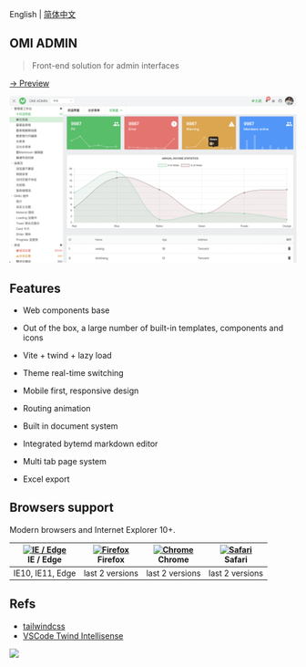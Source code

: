 English | [简体中文](./README.CN.md) 

## OMI ADMIN

>  Front-end solution for admin interfaces

[→ Preview](https://tencent.github.io/omi/packages/admin/dist/index.html)

![](../../assets/admin.png)

## Features 

* Web components base
* Out of the box, a large number of built-in templates, components and icons
* Vite + twind + lazy load
* Theme real-time switching
* Mobile first, responsive design
* Routing animation
* Built in document system
* Integrated bytemd markdown editor

* Multi tab page system
* Excel export

## Browsers support

Modern browsers and Internet Explorer 10+.

| [<img src="https://raw.githubusercontent.com/alrra/browser-logos/master/src/edge/edge_48x48.png" alt="IE / Edge" width="24px" height="24px" />](https://godban.github.io/browsers-support-badges/)</br>IE / Edge | [<img src="https://raw.githubusercontent.com/alrra/browser-logos/master/src/firefox/firefox_48x48.png" alt="Firefox" width="24px" height="24px" />](https://godban.github.io/browsers-support-badges/)</br>Firefox | [<img src="https://raw.githubusercontent.com/alrra/browser-logos/master/src/chrome/chrome_48x48.png" alt="Chrome" width="24px" height="24px" />](https://godban.github.io/browsers-support-badges/)</br>Chrome | [<img src="https://raw.githubusercontent.com/alrra/browser-logos/master/src/safari/safari_48x48.png" alt="Safari" width="24px" height="24px" />](https://godban.github.io/browsers-support-badges/)</br>Safari |
| --------- | --------- | --------- | --------- |
| IE10, IE11, Edge | last 2 versions | last 2 versions | last 2 versions |

## Refs

* [tailwindcss](https://tailwindcss.com/docs/container)
* [VSCode Twind Intellisense](https://marketplace.visualstudio.com/items?itemName=sastan.twind-intellisense)

![](https://raw.githubusercontent.com/tw-in-js/vscode-twind-intellisense/main/assets/demo.gif)
